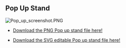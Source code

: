 ## Pop Up Stand

![Pop\_up\_screenshot.PNG](../files/img/Pop_up_screenshot.PNG
"Pop_up_screenshot.PNG")

  -   
    [Download the PNG Pop up stand file here\!](s/8/81/CoderDojo_Pop_Up.png.md)

<!-- end list -->

  -   
    [Download the SVG editable Pop up stand file here\!](../files/CoderDojo_Pop_Up_%28InkScape_File%29.svg)
